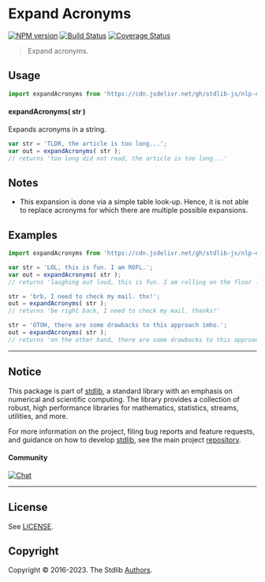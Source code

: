 <!--

@license Apache-2.0

Copyright (c) 2022 The Stdlib Authors.

Licensed under the Apache License, Version 2.0 (the "License");
you may not use this file except in compliance with the License.
You may obtain a copy of the License at

   http://www.apache.org/licenses/LICENSE-2.0

Unless required by applicable law or agreed to in writing, software
distributed under the License is distributed on an "AS IS" BASIS,
WITHOUT WARRANTIES OR CONDITIONS OF ANY KIND, either express or implied.
See the License for the specific language governing permissions and
limitations under the License.

-->

# Expand Acronyms

[![NPM version][npm-image]][npm-url] [![Build Status][test-image]][test-url] [![Coverage Status][coverage-image]][coverage-url] <!-- [![dependencies][dependencies-image]][dependencies-url] -->

> Expand acronyms.

<section class="intro">

</section>

<!-- /.intro -->



<section class="usage">

## Usage

```javascript
import expandAcronyms from 'https://cdn.jsdelivr.net/gh/stdlib-js/nlp-expand-acronyms@v0.0.1-deno/mod.js';
```

#### expandAcronyms( str )

Expands acronyms in a string.

```javascript
var str = 'TLDR, the article is too long...';
var out = expandAcronyms( str );
// returns 'too long did not read, the article is too long...'
```

</section>

<!-- /.usage -->

<section class="notes">

## Notes

-   This expansion is done via a simple table look-up. Hence, it is not able to replace acronyms for which there are multiple possible expansions.

</section>

<!-- /.notes -->

<section class="examples">

## Examples

<!-- eslint no-undef: "error" -->

```javascript
import expandAcronyms from 'https://cdn.jsdelivr.net/gh/stdlib-js/nlp-expand-acronyms@v0.0.1-deno/mod.js';

var str = 'LOL, this is fun. I am ROFL.';
var out = expandAcronyms( str );
// returns 'laughing out loud, this is fun. I am rolling on the floor laughing.'

str = 'brb, I need to check my mail. thx!';
out = expandAcronyms( str );
// returns 'be right back, I need to check my mail. thanks!'

str = 'OTOH, there are some drawbacks to this approach imho.';
out = expandAcronyms( str );
// returns 'on the other hand, there are some drawbacks to this approach in my humble opinion.'
```

</section>

<!-- /.examples -->

<!-- Section for related `stdlib` packages. Do not manually edit this section, as it is automatically populated. -->

<section class="related">

</section>

<!-- /.related -->

<!-- Section for all links. Make sure to keep an empty line after the `section` element and another before the `/section` close. -->


<section class="main-repo" >

* * *

## Notice

This package is part of [stdlib][stdlib], a standard library with an emphasis on numerical and scientific computing. The library provides a collection of robust, high performance libraries for mathematics, statistics, streams, utilities, and more.

For more information on the project, filing bug reports and feature requests, and guidance on how to develop [stdlib][stdlib], see the main project [repository][stdlib].

#### Community

[![Chat][chat-image]][chat-url]

---

## License

See [LICENSE][stdlib-license].


## Copyright

Copyright &copy; 2016-2023. The Stdlib [Authors][stdlib-authors].

</section>

<!-- /.stdlib -->

<!-- Section for all links. Make sure to keep an empty line after the `section` element and another before the `/section` close. -->

<section class="links">

[npm-image]: http://img.shields.io/npm/v/@stdlib/nlp-expand-acronyms.svg
[npm-url]: https://npmjs.org/package/@stdlib/nlp-expand-acronyms

[test-image]: https://github.com/stdlib-js/nlp-expand-acronyms/actions/workflows/test.yml/badge.svg?branch=v0.0.1
[test-url]: https://github.com/stdlib-js/nlp-expand-acronyms/actions/workflows/test.yml?query=branch:v0.0.1

[coverage-image]: https://img.shields.io/codecov/c/github/stdlib-js/nlp-expand-acronyms/main.svg
[coverage-url]: https://codecov.io/github/stdlib-js/nlp-expand-acronyms?branch=main

<!--

[dependencies-image]: https://img.shields.io/david/stdlib-js/nlp-expand-acronyms.svg
[dependencies-url]: https://david-dm.org/stdlib-js/nlp-expand-acronyms/main

-->

[chat-image]: https://img.shields.io/gitter/room/stdlib-js/stdlib.svg
[chat-url]: https://gitter.im/stdlib-js/stdlib/

[stdlib]: https://github.com/stdlib-js/stdlib

[stdlib-authors]: https://github.com/stdlib-js/stdlib/graphs/contributors

[umd]: https://github.com/umdjs/umd
[es-module]: https://developer.mozilla.org/en-US/docs/Web/JavaScript/Guide/Modules

[deno-url]: https://github.com/stdlib-js/nlp-expand-acronyms/tree/deno
[umd-url]: https://github.com/stdlib-js/nlp-expand-acronyms/tree/umd
[esm-url]: https://github.com/stdlib-js/nlp-expand-acronyms/tree/esm
[branches-url]: https://github.com/stdlib-js/nlp-expand-acronyms/blob/main/branches.md

[stdlib-license]: https://raw.githubusercontent.com/stdlib-js/nlp-expand-acronyms/main/LICENSE

</section>

<!-- /.links -->
